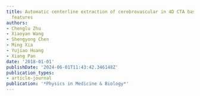 ```yaml
---
title: Automatic centerline extraction of cerebrovascular in 4D CTA based on tubular
  features
authors:
- Chenglu Zhu
- Xiaoyan Wang
- Shengyong Chen
- Ming Xia
- Yujiao Huang
- Xiang Pan
date: '2018-01-01'
publishDate: '2024-06-01T11:43:42.346148Z'
publication_types:
- article-journal
publication: '*Physics in Medicine & Biology*'
---
```

